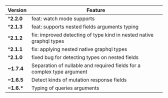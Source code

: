 <!-- <h2 align="center">CHANGELOG</h2> -->

<div align="center">
  <br/>

| Version | Feature | 
| -       | -        |
| **^2.2.0** | feat: watch mode supports
| **^2.1.3** | feat: supports nested fields arguments typing 
| **^2.1.2** | fix: improved detecting of type kind in nested native graphql types 
| **^2.1.1** | fix: applying nested native graphql types 
| **^2.1.0** | fixed bug for detecting types on nested fields 
| **~1.7.4** | Separation of nullable and required fields for a complex type argument |
| **~1.6.5**| Detect kinds of mutation response fields |
| **~1.6.\***| Typing of queries arguments |

  
</div>
